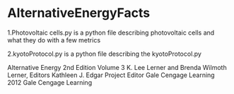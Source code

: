 # AlternativeEnergyFacts

1.Photovoltaic cells.py is a python file describing photovoltaic cells and what they do with a few metrics 

2.kyotoProtocol.py is a python file describing the kyotoProtocol.py 




Alternative Energy 
2nd Edition Volume 3
K. Lee Lerner and Brenda Wilmoth Lerner, Editors
Kathleen J. Edgar Project Editor
Gale Cengage Learning 
2012 Gale Cengage Learning 
